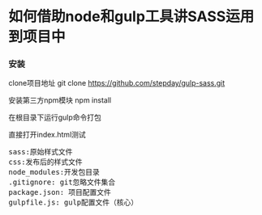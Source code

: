 # 如何借助node和gulp工具讲SASS运用到项目中

### 安装

clone项目地址
git clone https://github.com/stepday/gulp-sass.git

安装第三方npm模块
npm install

在根目录下运行gulp命令打包

直接打开index.html测试
<pre>
sass:原始样式文件
css:发布后的样式文件
node_modules:开发包目录
.gitignore: git忽略文件集合
package.json: 项目配置文件
gulpfile.js: gulp配置文件（核心） 
</pre>
